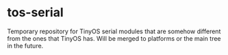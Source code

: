 # tos-serial
Temporary repository for TinyOS serial modules that are somehow different from the ones that TinyOS has. Will be merged to platforms or the main tree in the future.
